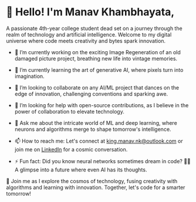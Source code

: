# 👋 Hello! I'm Manav Khambhayata, 
A passionate 4th-year college student dead set on a journey through the realm of technology and artificial intelligence. Welcome to my digital universe where code meets creativity and bytes spark innovation.

- 🔭 I’m currently working on the exciting Image Regeneration of an old damaged picture project, breathing new life into vintage memories.

- 🌱 I’m currently learning the art of generative AI, where pixels turn into imagination.

- 👯 I’m looking to collaborate on any AI/ML project that dances on the edge of innovation, challenging conventions and sparking awe.

- 🤔 I’m looking for help with open-source contributions, as I believe in the power of collaboration to elevate technology.

- 💬 Ask me about the intricate world of ML and deep learning, where neurons and algorithms merge to shape tomorrow's intelligence.

- 📫 How to reach me: Let's connect at king.manav.nk@outlook.com or join me on [LinkedIn](https://www.linkedin.com/in/manav-khambhayata/) for a cosmic conversation.

- ⚡ Fun fact: Did you know neural networks sometimes dream in code? 🤖💭 A glimpse into a future where even AI has its thoughts.

🚀 Join me as I explore the cosmos of technology, fusing creativity with algorithms and learning with innovation. Together, let's code for a smarter tomorrow!
